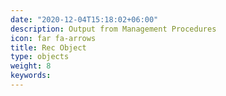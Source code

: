 ```yaml
---
date: "2020-12-04T15:18:02+06:00"
description: Output from Management Procedures
icon: far fa-arrows
title: Rec Object
type: objects
weight: 8
keywords: 
---
```

